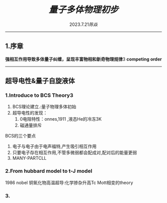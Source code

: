 # $$量子多体物理初步$$
$$2023.7.21 陈焱$$

---
## 1.序章
**强相互作用导致多体量子纠缠，呈现丰富物相和新奇物理规律**3
**competing order**

---
## 超导电性&量子自旋液体
### 1.Introduce to BCS Theory3
1. BCS理论建立.:量子物理多体初始
2. 超导电性的发现：
   1. 0电阻特性：onnes,1911 ,液态He的冷冻3K
   2. 磁通量排斥

BCS的三个要点
1. 电子与电子由于电声福特,产生吸引相互作用
2. 只要电子存在相互作用,不管多微弱都会配成对,配对后的能量更弱
3. MANY-PARTCLL

### 2.From hubbard model to t-J model
1986 nobel 铜氧化物高温超导:化学掺杂升高Tc
Mott相变的theory

### 3.